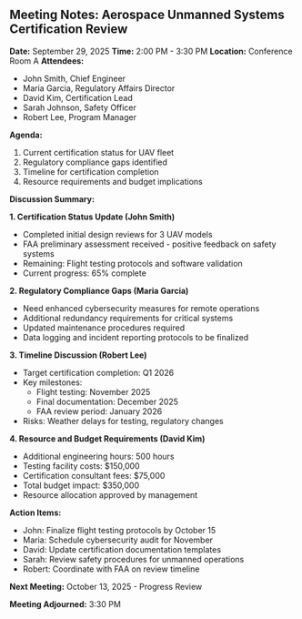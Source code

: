 ## Meeting Notes: Aerospace Unmanned Systems Certification Review

**Date:** September 29, 2025
**Time:** 2:00 PM - 3:30 PM
**Location:** Conference Room A
**Attendees:**
- John Smith, Chief Engineer
- Maria Garcia, Regulatory Affairs Director
- David Kim, Certification Lead
- Sarah Johnson, Safety Officer
- Robert Lee, Program Manager

**Agenda:**
1. Current certification status for UAV fleet
2. Regulatory compliance gaps identified
3. Timeline for certification completion
4. Resource requirements and budget implications

**Discussion Summary:**

**1. Certification Status Update (John Smith)**
- Completed initial design reviews for 3 UAV models
- FAA preliminary assessment received - positive feedback on safety systems
- Remaining: Flight testing protocols and software validation
- Current progress: 65% complete

**2. Regulatory Compliance Gaps (Maria Garcia)**
- Need enhanced cybersecurity measures for remote operations
- Additional redundancy requirements for critical systems
- Updated maintenance procedures required
- Data logging and incident reporting protocols to be finalized

**3. Timeline Discussion (Robert Lee)**
- Target certification completion: Q1 2026
- Key milestones:
  - Flight testing: November 2025
  - Final documentation: December 2025
  - FAA review period: January 2026
- Risks: Weather delays for testing, regulatory changes

**4. Resource and Budget Requirements (David Kim)**
- Additional engineering hours: 500 hours
- Testing facility costs: $150,000
- Certification consultant fees: $75,000
- Total budget impact: $350,000
- Resource allocation approved by management

**Action Items:**
- John: Finalize flight testing protocols by October 15
- Maria: Schedule cybersecurity audit for November
- David: Update certification documentation templates
- Sarah: Review safety procedures for unmanned operations
- Robert: Coordinate with FAA on review timeline

**Next Meeting:** October 13, 2025 - Progress Review

**Meeting Adjourned:** 3:30 PM
